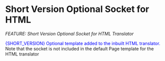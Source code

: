 # Short Version Optional Socket for HTML
_FEATURE: Short Version Optional Socket for HTML Translator_

<span style="color:blue">{SHORT_VERSION} Optional template added to the inbuilt HTML translator.</span> Note that the socket is not included in the default Page template for the HTML translator
